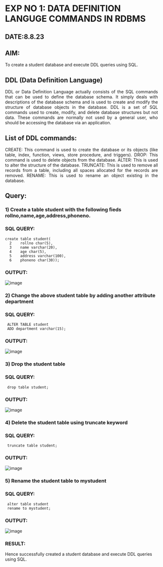 # EXP NO 1: DATA DEFINITION LANGUGE COMMANDS IN RDBMS

## DATE:8.8.23
## AIM:
To create a student database and execute DDL queries using SQL.


## DDL (Data Definition Language)
<div align="justify">
DDL or Data Definition Language actually consists of the SQL commands that can be used to define the database schema. It simply deals with descriptions of the database schema and is used to create and modify the structure of database objects in the database. DDL is a set of SQL commands used to create, modify, and delete database structures but not data. These commands are normally not used by a general user, who should be accessing the database via an application.
</div>
 
## List of DDL commands: 
<div align="justify">
CREATE: This command is used to create the database or its objects (like table, index, function, views, store procedure, and triggers).
DROP: This command is used to delete objects from the database.
ALTER: This is used to alter the structure of the database.
TRUNCATE: This is used to remove all records from a table, including all spaces allocated for the records are removed.
RENAME: This is used to rename an object existing in the database.
</div>

## Query:
### 1) Create a table student with the following fieds rollno,name,age,address,phoneno.

### SQL QUERY: 
```
create table student(
  2    rollno char(5),
  3    name varchar(20),
  4    age char(5),
  5    address varchar(100),
  6    phoneno char(30));

```
### OUTPUT:
![image](https://github.com/RKavikeerthana/F2_DBMS/assets/120431120/b4f59913-32e1-4d7a-a015-41f702f63ce7)



### 2) Change the above student table by adding another attribute department

### SQL QUERY: 
```
 ALTER TABLE student
 ADD department varchar(15);
```
### OUTPUT:
![image](https://github.com/RKavikeerthana/F2_DBMS/assets/120431120/0cdccb8f-16f8-4388-bdc3-dae681e29ba5)



### 3) Drop the student table
 
### SQL QUERY: 
```
 drop table student;
```
### OUTPUT:
![image](https://github.com/RKavikeerthana/F2_DBMS/assets/120431120/ca33c63f-42e8-49a0-b8cf-234a97dc54b1)

### 4) Delete the student table using truncate keyword

### SQL QUERY: 
```
 truncate table student;
```
### OUTPUT:
![image](https://github.com/RKavikeerthana/F2_DBMS/assets/120431120/ce1ef582-cf0e-4938-80e2-db0015a82894)


### 5) Rename the student table to mystudent

### SQL QUERY: 
```
 alter table student
 rename to mystudent;
```
### OUTPUT:
![image](https://github.com/RKavikeerthana/F2_DBMS/assets/120431120/e4e7a7f7-40c1-425b-a332-ca3fb8fe79a2)

### RESULT:
Hence successfully created a student database and execute DDL queries using SQL.
